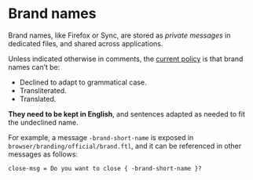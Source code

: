 # Brand names

Brand names, like Firefox or Sync, are stored as *private messages* in dedicated files, and shared across applications.

Unless indicated otherwise in comments, the [current policy](https://www.mozilla.org/styleguide/communications/translation/) is that brand names can’t be:
* Declined to adapt to grammatical case.
* Transliterated.
* Translated.

**They need to be kept in English**, and sentences adapted as needed to fit the undeclined name.

For example, a message `-brand-short-name` is exposed in `browser/branding/official/brand.ftl`, and it can be referenced in other messages as follows:

```
close-msg = Do you want to close { -brand-short-name }?
```
